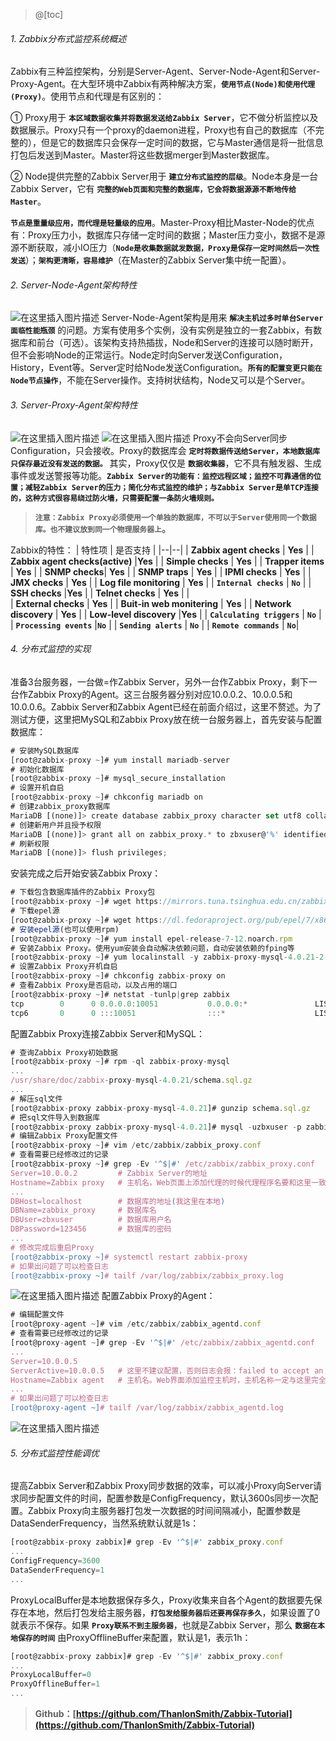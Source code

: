 ﻿>@[toc]
###### 1. Zabbix分布式监控系统概述
Zabbix有三种监控架构，分别是Server-Agent、Server-Node-Agent和Server-Proxy-Agent。在大型环境中Zabbix有两种解决方案，**`使用节点(Node)和使用代理(Proxy)`**。使用节点和代理是有区别的：

① Proxy用于 **`本区域数据收集并将数据发送给Zabbix Server`**，它不做分析监控以及数据展示。Proxy只有一个proxy的daemon进程，Proxy也有自己的数据库（不完整的），但是它的数据库只会保存一定时间的数据，它与Master通信是将一批信息打包后发送到Master。Master将这些数据merger到Master数据库。

② Node提供完整的Zabbix Server用于 **`建立分布式监控的层级`**。Node本身是一台Zabbix Server，它有 **`完整的Web页面和完整的数据库，它会将数据源源不断地传给Master`**。

**`节点是重量级应用，而代理是轻量级的应用`**。Master-Proxy相比Master-Node的优点有：Proxy压力小，数据库只存储一定时间的数据；Master压力变小，数据不是源源不断获取，减小IO压力（**`Node是收集数据就发数据，Proxy是保存一定时间然后一次性发送`**）；**`架构更清晰，容易维护`**（在Master的Zabbix Server集中统一配置）。
###### 2. Server-Node-Agent架构特性
![在这里插入图片描述](https://img-blog.csdnimg.cn/20200603104016375.png?x-oss-process=image/watermark,type_ZmFuZ3poZW5naGVpdGk,shadow_10,text_aHR0cHM6Ly9ibG9nLmNzZG4ubmV0L1RoYW5sb24=,size_16,color_FFFFFF,t_70)
Server-Node-Agent架构是用来 **`解决主机过多时单台Server面临性能瓶颈`** 的问题。方案有使用多个实例，没有实例是独立的一套Zabbix，有数据库和前台（可选）。该架构支持热插拔，Node和Server的连接可以随时断开，但不会影响Node的正常运行。Node定时向Server发送Configuration，History，Event等。Server定时给Node发送Configuration。**`所有的配置变更只能在Node节点操作`**，不能在Server操作。支持树状结构，Node又可以是个Server。
###### 3. Server-Proxy-Agent架构特性	
![在这里插入图片描述](https://img-blog.csdnimg.cn/202006031044252.png?x-oss-process=image/watermark,type_ZmFuZ3poZW5naGVpdGk,shadow_10,text_aHR0cHM6Ly9ibG9nLmNzZG4ubmV0L1RoYW5sb24=,size_16,color_FFFFFF,t_70)
![在这里插入图片描述](https://img-blog.csdnimg.cn/20200603184123329.png?x-oss-process=image/watermark,type_ZmFuZ3poZW5naGVpdGk,shadow_10,text_aHR0cHM6Ly9ibG9nLmNzZG4ubmV0L1RoYW5sb24=,size_16,color_FFFFFF,t_70)
Proxy不会向Server同步Configuration，只会接收。Proxy的数据库会 **`定时将数据传送给Server，本地数据库只保存最近没有发送的数据。`** 其实，Proxy仅仅是 **`数据收集器`**，它不具有触发器、生成事件或发送警报等功能。**`Zabbix Server的功能有：监控远程区域；监控不可靠通信的位置；减轻Zabbix Server的压力；简化分布式监控的维护；与Zabbix Server是单TCP连接的，这种方式很容易绕过防火墙，只需要配置一条防火墙规则。`**
>**`注意：Zabbix Proxy必须使用一个单独的数据库，不可以于Server使用同一个数据库。也不建议放到同一个物理服务器上`。** 

Zabbix的特性：
| 特性项 | 是否支持 |
|--|--|
| **Zabbix agent checks** | **Yes** |
| **Zabbix agent checks(active)** |**Yes**  |
| **Simple checks** | **Yes** |
| **Trapper items** | **Yes** |
| **SNMP checks**| **Yes** |
|  **SNMP traps** | **Yes** |
|  **IPMI checks** | **Yes** |
|  **JMX checks** | **Yes** |
|  **Log file monitoring** | **Yes** |
|  **`Internal checks`** | **`No`** |
|  **SSH checks** |**Yes**  |
|  **Telnet checks** | **Yes** |   |  
| **External checks** | **Yes** |
|  **Buit-in web monitering** | **Yes** |
|  **Network discovery** | **Yes** |
|  **Low-level discovery** |**Yes**  |
|  **`Calculating triggers`** | **`No`** |
|  **`Processing events`** |**`No`**  |
|  **`Sending alerts`** | **`No`** |
|  **`Remote commands`** |  **`No`**|
###### 4. 分布式监控的实现
准备3台服务器，一台做=作Zabbix Server，另外一台作Zabbix Proxy，剩下一台作Zabbix Proxy的Agent。这三台服务器分别对应10.0.0.2、10.0.0.5和10.0.0.6。Zabbix Server和Zabbix Agent已经在前面介绍过，这里不赘述。为了测试方便，这里把MySQL和Zabbix Proxy放在统一台服务器上，首先安装与配置数据库：
```js
# 安装MySQL数据库
[root@zabbix-proxy ~]# yum install mariadb-server
# 初始化数据库
[root@zabbix-proxy ~]# mysql_secure_installation 
# 设置开机自启
[root@zabbix-proxy ~]# chkconfig mariadb on
# 创建zabbix_proxy数据库
MariaDB [(none)]> create database zabbix_proxy character set utf8 collate utf8_bin;
# 创建新用户并且授予权限
MariaDB [(none)]> grant all on zabbix_proxy.* to zbxuser@'%' identified by '123456';
# 刷新权限
MariaDB [(none)]> flush privileges;
```
安装完成之后开始安装Zabbix Proxy：
```js
# 下载包含数据库插件的Zabbix Proxy包
[root@zabbix-proxy ~]# wget https://mirrors.tuna.tsinghua.edu.cn/zabbix/zabbix/4.0/rhel/7/x86_64/zabbix-proxy-mysql-4.0.21-2.el7.x86_64.rpm
# 下载epel源
[root@zabbix-proxy ~]# wget https://dl.fedoraproject.org/pub/epel/7/x86_64/Packages/e/epel-release-7-12.noarch.rpm
# 安装epel源(也可以使用rpm)
[root@zabbix-proxy ~]# yum install epel-release-7-12.noarch.rpm
# 安装Zabbix Proxy。使用yum安装会自动解决依赖问题，自动安装依赖的fping等
[root@zabbix-proxy ~]# yum localinstall -y zabbix-proxy-mysql-4.0.21-2.el7.x86_64.rpm
# 设置Zabbix Proxy开机自启
[root@zabbix-proxy ~]# chkconfig zabbix-proxy on
# 查看Zabbix Proxy是否启动，以及占用的端口
[root@zabbix-proxy ~]# netstat -tunlp|grep zabbix
tcp        0      0 0.0.0.0:10051           0.0.0.0:*               LISTEN      1543/zabbix_proxy   
tcp6       0      0 :::10051                :::*                    LISTEN      1543/zabbix_proxy
```
配置Zabbix Proxy连接Zabbix Server和MySQL：
```js
# 查询Zabbix Proxy初始数据
[root@zabbix-proxy ~]# rpm -ql zabbix-proxy-mysql
...
/usr/share/doc/zabbix-proxy-mysql-4.0.21/schema.sql.gz
...
# 解压sql文件
[root@zabbix-proxy zabbix-proxy-mysql-4.0.21]# gunzip schema.sql.gz 
# 把sql文件导入到数据库
[root@zabbix-proxy zabbix-proxy-mysql-4.0.21]# mysql -uzbxuser -p zabbix_proxy<schema.sql
# 编辑Zabbix Proxy配置文件
[root@zabbix-proxy ~]# vim /etc/zabbix/zabbix_proxy.conf 
# 查看需要已经修改过的记录
[root@zabbix-proxy ~]# grep -Ev '^$|#' /etc/zabbix/zabbix_proxy.conf 
Server=10.0.0.2			# Zabbix Server的地址
Hostname=Zabbix proxy	# 主机名，Web页面上添加代理的时候代理程序名要和这里一致
...
DBHost=localhost		# 数据库的地址(我这里在本地)
DBName=zabbix_proxy		# 数据库名
DBUser=zbxuser			# 数据库用户名
DBPassword=123456		# 数据库的密码
...
# 修改完成后重启Proxy
[root@zabbix-proxy ~]# systemctl restart zabbix-proxy
# 如果出问题了可以检查日志
[root@zabbix-proxy ~]# tailf /var/log/zabbix/zabbix_proxy.log 
```
![在这里插入图片描述](https://img-blog.csdnimg.cn/20200604040452422.png?x-oss-process=image/watermark,type_ZmFuZ3poZW5naGVpdGk,shadow_10,text_aHR0cHM6Ly9ibG9nLmNzZG4ubmV0L1RoYW5sb24=,size_16,color_FFFFFF,t_70)
配置Zabbix Proxy的Agent：
```js
# 编辑配置文件
[root@proxy-agent ~]# vim /etc/zabbix/zabbix_agentd.conf 
# 查看需要已经修改过的记录
[root@proxy-agent ~]# grep -Ev '^$|#' /etc/zabbix/zabbix_agentd.conf 
...
Server=10.0.0.5
ServerActive=10.0.0.5	# 这里不建议配置，否则日志会报：failed to accept an incoming connection: connection from "10.0.0.2" rejected, allowed hosts: "10.0.0.5"，实际上是没有问题的
Hostname=Zabbix agent	# 主机名。Web界面添加监控主机时，主机名称一定与这里完全一致
...
# 如果出问题了可以检查日志
[root@proxy-agent ~]# tailf /var/log/zabbix/zabbix_agentd.log
```
![在这里插入图片描述](https://img-blog.csdnimg.cn/20200604040659779.png?x-oss-process=image/watermark,type_ZmFuZ3poZW5naGVpdGk,shadow_10,text_aHR0cHM6Ly9ibG9nLmNzZG4ubmV0L1RoYW5sb24=,size_16,color_FFFFFF,t_70)
###### 5. 分布式监控性能调优
提高Zabbix Server和Zabbix Proxy同步数据的效率，可以减小Proxy向Server请求同步配置文件的时间，配置参数是ConfigFrequency，默认3600s同步一次配置。Zabbix Proxy向主服务器打包发一次数据的时间间隔减小，配置参数是DataSenderFrequency，当然系统默认就是1s：
```js
[root@zabbix-proxy zabbix]# grep -Ev '^$|#' zabbix_proxy.conf 
...
ConfigFrequency=3600
DataSenderFrequency=1
...
```
ProxyLocalBuffer是本地数据保存多久，Proxy收集来自各个Agent的数据要先保存在本地，然后打包发给主服务器，**`打包发给服务器后还要再保存多久`**，如果设置了0就表示不保存。如果 **`Proxy联系不到主服务器`**，也就是Zabbix Server，那么 **`数据在本地保存的时间`** 由ProxyOfflineBuffer来配置，默认是1，表示1h：
```js
[root@zabbix-proxy zabbix]# grep -Ev '^$|#' zabbix_proxy.conf 
...
ProxyLocalBuffer=0
ProxyOfflineBuffer=1
...
```
>**Github：[https://github.com/ThanlonSmith/Zabbix-Tutorial](https://github.com/ThanlonSmith/Zabbix-Tutorial)**
